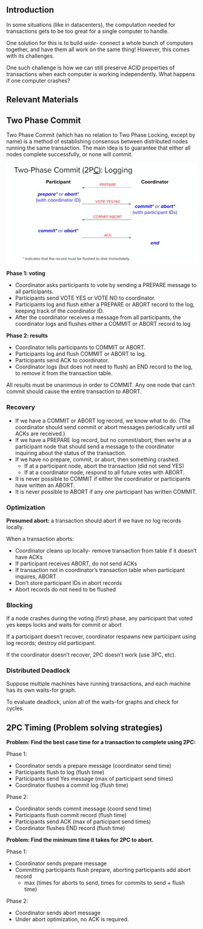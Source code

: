 ## Introduction
In some situations (like in datacenters), the computation needed for transactions gets to be too great for a single computer to handle.

One solution for this is to build *wide*- connect a whole bunch of computers together, and have them all work on the same thing! However, this comes with its challenges.

One such challenge is how we can still preserve ACID properties of transactions when each computer is working independently. What happens if one computer crashes?

## Relevant Materials



## Two Phase Commit
Two Phase Commit (which has no relation to Two Phase Locking, except by name) is a method of establishing consensus between distributed nodes running the same transaction. The main idea is to guarantee that either all nodes complete successfully, or none will commit.

![Untitled](Distributed%20Transactions/Untitled.png)

**Phase 1: voting**
- Coordinator asks participants to vote by sending a PREPARE message to all participants.
- Participants send VOTE YES or VOTE NO to coordinator.
- Participants log and flush either a PREPARE or ABORT record to the log, keeping track of the coordinator ID.
- After the coordinator receives a message from all participants, the coordinator logs and flushes either a COMMIT or ABORT record to log

**Phase 2: results**
- Coordinator tells participants to COMMIT or ABORT.
- Participants log and flush COMMIT or ABORT to log.
- Participants send ACK to coordinator.
- Coordinator logs (but does not need to flush) an END record to the log, to remove it from the transaction table.

All results must be unanimous in order to COMMIT. Any one node that can’t commit should cause the entire transaction to ABORT.

### Recovery
- If we have a COMMIT or ABORT log record, we know what to do. (The coordinator should send commit or abort messages periodically until all ACKs are received.)
- If we have a PREPARE log record, but no commit/abort, then we’re at a participant node that should send a message to the coordinator inquiring about the status of the transaction.
- If we have no prepare, commit, or abort, then something crashed.
    - If at a participant node, abort the transaction (did not send YES)
    - If at a coordinator node, respond to all future votes with ABORT.
- It is never possible to COMMIT if either the coordinator or participants have written an ABORT.
- It is never possible to ABORT if any one participant has written COMMIT.

### Optimization

**Presumed abort:** a transaction should abort if we have no log records locally.

When a transaction aborts:
- Coordinator cleans up locally- remove transaction from table if it doesn’t have ACKs
- If participant receives ABORT, do not send ACKs
- If transaction not in coordinator’s transaction table when participant inquires, ABORT
- Don’t store participant IDs in abort records
- Abort records do not need to be flushed

### Blocking

If a node crashes during the voting (first) phase, any participant that voted yes keeps locks and waits for commit or abort

If a participant doesn’t recover, coordinator respawns new participant using log records; destroy old participant.

If the coordinator doesn’t recover, 2PC doesn’t work (use 3PC, etc).

### Distributed Deadlock

Suppose multiple machines have running transactions, and each machine has its own waits-for graph.

To evaluate deadlock, union all of the waits-for graphs and check for cycles.

## 2PC Timing (Problem solving strategies)

**Problem: Find the best case time for a transaction to complete using 2PC:**

Phase 1:
- Coordinator sends a prepare message (coordinator send time)
- Participants flush to log (flush time)
- Participants send Yes message (max of participant send times)
- Coordinator flushes a commit log (flush time)

Phase 2:
- Coordinator sends commit message (coord send time)
- Participants flush commit record (flush time)
- Participants send ACK (max of participant send times)
- Coordinator flushes END record (flush time)

**Problem: Find the minimum time it takes for 2PC to abort.**

Phase 1:
- Coordinator sends prepare message
- Committing participants flush prepare, aborting participants add abort record
    - max (times for aborts to send, times for commits to send + flush time)

Phase 2:
- Coordinator sends abort message
- Under abort optimization, no ACK is required.